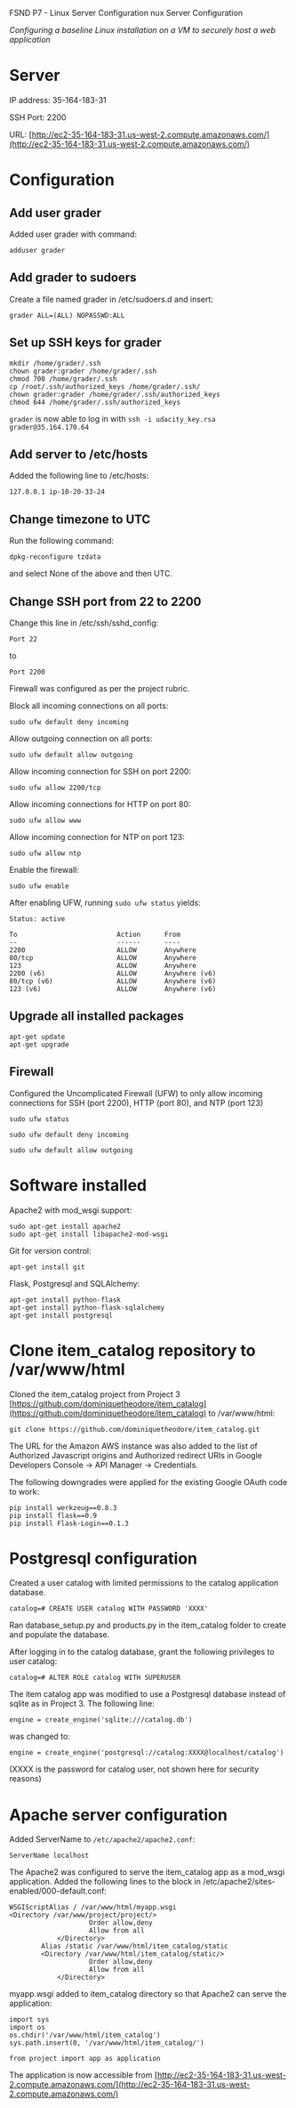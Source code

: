 FSND P7 - Linux Server Configuration
nux Server Configuration

*Configuring a baseline Linux installation on a VM to securely host a web application*

# Server

 IP address: 35-164-183-31
 
 SSH Port: 2200
 
 URL: [http://ec2-35-164-183-31.us-west-2.compute.amazonaws.com/](http://ec2-35-164-183-31.us-west-2.compute.amazonaws.com/)
 
# Configuration 

## Add user grader
Added user grader with command: 

``` adduser grader ```

## Add grader to sudoers
Create a file named grader in /etc/sudoers.d and insert:

``` grader ALL=(ALL) NOPASSWD:ALL ```

## Set up SSH keys for grader

```
mkdir /home/grader/.ssh
chown grader:grader /home/grader/.ssh
chmod 700 /home/grader/.ssh
cp /root/.ssh/authorized_keys /home/grader/.ssh/
chown grader:grader /home/grader/.ssh/authorized_keys
chmod 644 /home/grader/.ssh/authorized_keys
```

```grader``` is now able to log in with ```ssh -i udacity_key.rsa grader@35.164.170.64```

## Add server to /etc/hosts
Added the following line to /etc/hosts:

```127.0.0.1 ip-10-20-33-24```

## Change timezone to UTC

Run the following command: 

``` dpkg-reconfigure tzdata ```

and select None of the above and then UTC.

## Change SSH port from 22 to 2200
Change this line in /etc/ssh/sshd_config:

``` Port 22 ```

to 

``` Port 2200 ```

Firewall was configured as per the project rubric. 

Block all incoming connections on all ports:

```sudo ufw default deny incoming```

Allow outgoing connection on all ports:

```sudo ufw default allow outgoing```

Allow incoming connection for SSH on port 2200:

```sudo ufw allow 2200/tcp```

Allow incoming connections for HTTP on port 80:

```sudo ufw allow www```

Allow incoming connection for NTP on port 123:

```sudo ufw allow ntp```

Enable the firewall:

```sudo ufw enable```

After enabling UFW, running ``` sudo ufw status ``` yields:

``` 
Status: active

To                         Action      From
--                         ------      ----
2200                       ALLOW       Anywhere
80/tcp                     ALLOW       Anywhere
123                        ALLOW       Anywhere
2200 (v6)                  ALLOW       Anywhere (v6)
80/tcp (v6)                ALLOW       Anywhere (v6)
123 (v6)                   ALLOW       Anywhere (v6)
```

## Upgrade all installed packages
```
apt-get update
apt-get upgrade 
```

## Firewall
Configured the Uncomplicated Firewall (UFW) to only allow incoming connections for SSH (port 2200), HTTP (port 80), and NTP (port 123)

```
sudo ufw status

sudo ufw default deny incoming

sudo ufw default allow outgoing

```

# Software installed

Apache2 with mod_wsgi support:

```
sudo apt-get install apache2
sudo apt-get install libapache2-mod-wsgi
```

Git for version control:

```
apt-get install git
```

Flask, Postgresql and SQLAlchemy:

```
apt-get install python-flask
apt-get install python-flask-sqlalchemy
apt-get install postgresql
```

# Clone item_catalog repository to /var/www/html

Cloned the item_catalog project from Project 3 [https://github.com/dominiquetheodore/item_catalog](https://github.com/dominiquetheodore/item_catalog)  to /var/www/html:

``` git clone https://github.com/dominiquetheodore/item_catalog.git ```

The URL for the Amazon AWS instance  was also added to the list of Authorized Javascript origins and Authorized redirect URIs in Google Developers Console -> API Manager -> Credentials. 

The following downgrades were applied for the existing Google OAuth code to work:

```
pip install werkzeug==0.8.3
pip install flask==0.9
pip install Flask-Login==0.1.3
```
  
# Postgresql configuration
Created a user catalog with limited permissions to the catalog application database.

``` catalog=# CREATE USER catalog WITH PASSWORD 'XXXX' ```

Ran database_setup.py and products.py in the item_catalog folder to create and populate the database.

After logging in to the catalog database, grant the following privileges to user catalog:

``` catalog=# ALTER ROLE catalog WITH SUPERUSER ```

The item catalog app was modified to use a Postgresql database instead of sqlite as in Project 3. The following line:

``` engine = create_engine('sqlite:///catalog.db') ```

was changed to:

``` engine = create_engine('postgresql://catalog:XXXX@localhost/catalog') ```

(XXXX is the password for catalog user, not shown here for security reasons)


# Apache server configuration

Added ServerName to ``` /etc/apache2/apache2.conf ```:

``` ServerName localhost ```

The Apache2 was configured to serve the item_catalog app as a mod_wsgi application. Added the following lines to the <Virtualhost> block in /etc/apache2/sites-enabled/000-default.conf:

```
WSGIScriptAlias / /var/www/html/myapp.wsgi
<Directory /var/www/project/project/>
                    Order allow,deny
                    Allow from all
            </Directory>
        Alias /static /var/www/html/item_catalog/static
        <Directory /var/www/html/item_catalog/static/>
                    Order allow,deny
                    Allow from all
            </Directory>
```

myapp.wsgi added to item_catalog directory so that Apache2 can serve the application:

```
import sys
import os
os.chdir('/var/www/html/item_catalog')
sys.path.insert(0, '/var/www/html/item_catalog/')

from project import app as application
```

The application is now accessible from [http://ec2-35-164-183-31.us-west-2.compute.amazonaws.com/](http://ec2-35-164-183-31.us-west-2.compute.amazonaws.com/)
